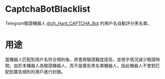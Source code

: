 # CaptchaBotBlacklist
Telegram驗證機器人 [@zh_Hant_CAPTCHA_Bot](https://t.me/zh_Hant_CAPTCHA_Bot) 的用戶名自動評分黑名單。

# 用途
當機器人匹配到用戶名符合規則後，將會將驗證難度提高，並視乎情況減少驗證時間，由於本機器人為驗證機器人，而不是廣告黑名單機器人，因此機器人不會對匹配到廣告規則的用戶進行封鎖。
